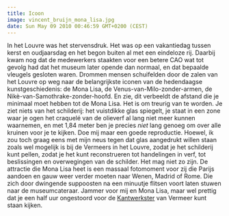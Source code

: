 ```yaml
---
title: Icoon
image: vincent_bruijn_mona_lisa.jpg
date: Sun May 09 2010 00:46:59 GMT+0200 (CEST)
---
```


In het Louvre was het stervensdruk. Het was op een vakantiedag tussen kerst en oudjaarsdag en het begon buiten al met een eindeloze rij. Daarbij kwam nog dat de medewerkers staakten voor een betere CAO wat tot gevolg had dat het museum later opende dan normaal, en dat bepaalde vleugels gesloten waren. Drommen mensen schuifelden door de zalen van het Louvre op weg naar de belangrijkste iconen van de hedendaagse kunstgeschiedenis: de Mona Lisa, de Venus-van-Milo-zonder-armen, de Nikè-van-Samothrake-zonder-hoofd. En zie, dit verbeeldt de afstand die je minimaal moet hebben tot de Mona Lisa. Het is om treurig van te worden. Je ziet niets van het schilderij: het vuistdikke glas spiegelt, je staat in een zone waar je ogen het craquelé van de olieverf al lang niet meer kunnen waarnemen, en met 1,84 meter ben je precies <em>niet</em> lang genoeg om over alle kruinen voor je te kijken. Doe mij maar een goede reproductie. Hoewel, ik zou toch graag eens met mijn neus tegen dat glas aangedrukt willen staan zoals wel mogelijk is bij de Vermeers in het Louvre, zodat je het schilderij kunt pellen, zodat je het kunt reconstrueren tot handelingen in verf, tot beslissingen en overwegingen van de schilder. Het mag niet zo zijn. De attractie die Mona Lisa heet is een massaal fotomoment voor zij die Parijs aandoen en gauw weer verder moeten naar Wenen, Madrid of Rome. Die zich door dwingende suppoosten na een minuutje flitsen voort laten stuwen naar de museumcateraar. Jammer voor mij en Mona Lisa, maar wel prettig dat je een half uur ongestoord voor de <a href="http://www.strw.leidenuniv.nl/~bot/vermeer/90020s60.jpg">Kantwerkster</a> van Vermeer kunt staan kijken.
